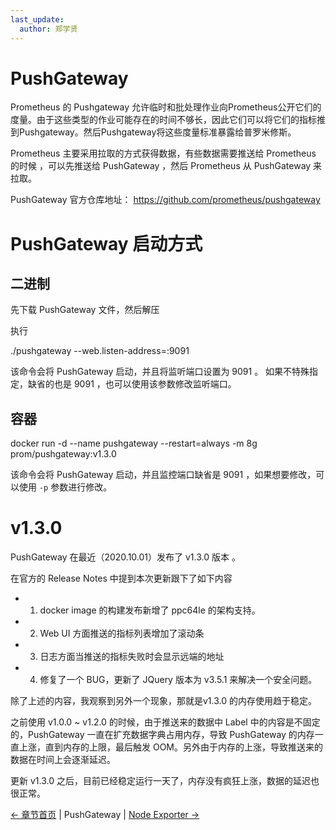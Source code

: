 ```yaml
---
last_update:
  author: 郑学贤
---
```


# PushGateway

Prometheus 的 Pushgateway 允许临时和批处理作业向Prometheus公开它们的度量。由于这些类型的作业可能存在的时间不够长，因此它们可以将它们的指标推到Pushgateway。然后Pushgateway将这些度量标准暴露给普罗米修斯。

Prometheus 主要采用拉取的方式获得数据，有些数据需要推送给 Prometheus 的时候 ，可以先推送给 PushGateway ，然后 Prometheus 从 PushGateway 来拉取。

PushGateway 官方仓库地址：
https://github.com/prometheus/pushgateway


# PushGateway 启动方式

## 二进制

先下载 PushGateway 文件，然后解压

执行

./pushgateway --web.listen-address=:9091

该命令会将 PushGateway 启动，并且将监听端口设置为 9091 。
如果不特殊指定，缺省的也是 9091 ，也可以使用该参数修改监听端口。

## 容器

docker run -d --name pushgateway --restart=always -m 8g 
   prom/pushgateway:v1.3.0

该命令会将 PushGateway 启动，并且监控端口缺省是 9091 ，如果想要修改，可以使用 `-p` 参数进行修改。

# v1.3.0 

PushGateway 在最近（2020.10.01）发布了 v1.3.0 版本 。

在官方的 Release Notes 中提到本次更新跟下了如下内容 

* 1. docker image 的构建发布新增了 ppc64le 的架构支持。
* 2. Web UI 方面推送的指标列表增加了滚动条
* 3. 日志方面当推送的指标失败时会显示远端的地址
* 4. 修复了一个 BUG，更新了 JQuery 版本为 v3.5.1 来解决一个安全问题。



除了上述的内容，我观察到另外一个现象，那就是v1.3.0 的内存使用趋于稳定。

之前使用 v1.0.0 ~ v1.2.0 的时候，由于推送来的数据中 Label 中的内容是不固定的，PushGateway 一直在扩充数据字典占用内存，导致 PushGateway 的内存一直上涨，直到内存的上限，最后触发 OOM。另外由于内存的上涨，导致推送来的数据在时间上会逐渐延迟。

更新 v1.3.0 之后，目前已经稳定运行一天了，内存没有疯狂上涨，数据的延迟也很正常。



[← 章节首页](README.md) |  PushGateway | [Node Exporter →](3.2-node-exporter.md)